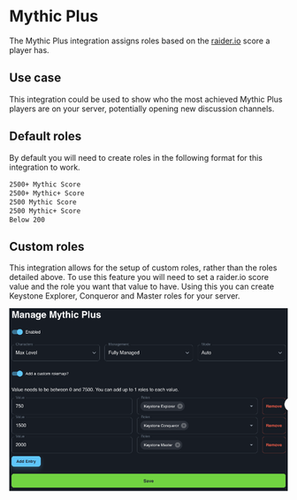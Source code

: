 # Mythic Plus

The Mythic Plus integration assigns roles based on the [raider.io](https://raider.io) score a player has.

## Use case

This integration could be used to show who the most achieved Mythic Plus players are on your server, potentially opening new discussion channels.
## Default roles

By default you will need to create roles in the following format for this integration to work.
```
2500+ Mythic Score
2500+ Mythic+ Score
2500 Mythic Score
2500 Mythic+ Score
Below 200
```
## Custom roles

This integration allows for the setup of custom roles, rather than the roles detailed above. To use this feature you will need to set a raider.io score value and the role you want that value to have. Using this you can create Keystone Explorer, Conqueror and Master roles for your server.

![MythicPlusScreenshot](../../../img/mythic-plus-custom-rolemap.png)
